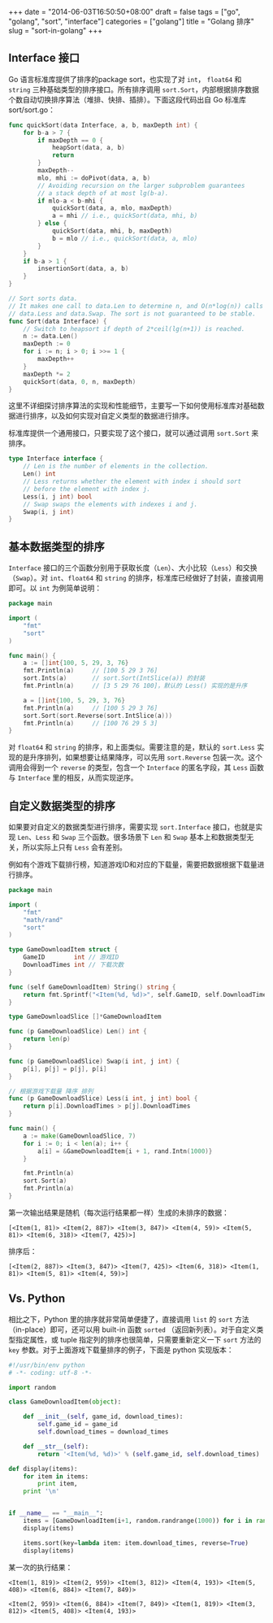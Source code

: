 +++
date = "2014-06-03T16:50:50+08:00"
draft = false
tags = ["go", "golang", "sort", "interface"]
categories = ["golang"]
title = "Golang 排序"
slug = "sort-in-golang"
+++

## Interface 接口

Go 语言标准库提供了排序的package sort，也实现了对 `int`， `float64` 和 `string` 三种基础类型的排序接口。所有排序调用 `sort.Sort`，内部根据排序数据个数自动切换排序算法（堆排、快排、插排）。下面这段代码出自 Go 标准库 sort/sort.go：

```go
func quickSort(data Interface, a, b, maxDepth int) {
    for b-a > 7 {
        if maxDepth == 0 {
            heapSort(data, a, b)
            return
        }
        maxDepth--
        mlo, mhi := doPivot(data, a, b)
        // Avoiding recursion on the larger subproblem guarantees
        // a stack depth of at most lg(b-a).
        if mlo-a < b-mhi {
            quickSort(data, a, mlo, maxDepth)
            a = mhi // i.e., quickSort(data, mhi, b)
        } else {
            quickSort(data, mhi, b, maxDepth)
            b = mlo // i.e., quickSort(data, a, mlo)
        }
    }
    if b-a > 1 {
        insertionSort(data, a, b)
    }
}

// Sort sorts data.
// It makes one call to data.Len to determine n, and O(n*log(n)) calls to
// data.Less and data.Swap. The sort is not guaranteed to be stable.
func Sort(data Interface) {
    // Switch to heapsort if depth of 2*ceil(lg(n+1)) is reached.
    n := data.Len()
    maxDepth := 0
    for i := n; i > 0; i >>= 1 {
        maxDepth++
    }
    maxDepth *= 2
    quickSort(data, 0, n, maxDepth)
}
```

<!--more-->

这里不详细探讨排序算法的实现和性能细节，主要写一下如何使用标准库对基础数据进行排序，以及如何实现对自定义类型的数据进行排序。

标准库提供一个通用接口，只要实现了这个接口，就可以通过调用 `sort.Sort` 来排序。

```go
type Interface interface {
    // Len is the number of elements in the collection.
    Len() int
    // Less returns whether the element with index i should sort
    // before the element with index j.
    Less(i, j int) bool
    // Swap swaps the elements with indexes i and j.
    Swap(i, j int)
}
```

## 基本数据类型的排序

`Interface` 接口的三个函数分别用于获取长度（`Len`）、大小比较（`Less`）和交换（`Swap`）。对 `int`、`float64` 和 `string` 的排序，标准库已经做好了封装，直接调用即可。以 `int` 为例简单说明：

```go
package main                                                                                                                                                                                                 

import (
    "fmt"
    "sort"
)

func main() {
    a := []int{100, 5, 29, 3, 76}
    fmt.Println(a)     // [100 5 29 3 76]
    sort.Ints(a)       // sort.Sort(IntSlice(a)) 的封装
    fmt.Println(a)     // [3 5 29 76 100]，默认的 Less() 实现的是升序

    a = []int{100, 5, 29, 3, 76}
    fmt.Println(a)     // [100 5 29 3 76]
    sort.Sort(sort.Reverse(sort.IntSlice(a)))
    fmt.Println(a)     // [100 76 29 5 3]
}
```

对 `float64` 和 `string` 的排序，和上面类似。需要注意的是，默认的 `sort.Less` 实现的是升序排列，如果想要让结果降序，可以先用 `sort.Reverse` 包装一次。这个调用会得到一个 `reverse` 的类型，包含一个 `Interface` 的匿名字段，其 `Less` 函数与 `Interface` 里的相反，从而实现逆序。

## 自定义数据类型的排序

如果要对自定义的数据类型进行排序，需要实现 `sort.Interface` 接口，也就是实现 `Len`、`Less` 和 `Swap` 三个函数。很多场景下 `Len` 和 `Swap` 基本上和数据类型无关，所以实际上只有 `Less` 会有差别。

例如有个游戏下载排行榜，知道游戏ID和对应的下载量，需要把数据根据下载量进行排序。

```go
package main

import (
    "fmt"
    "math/rand"
    "sort"
)

type GameDownloadItem struct {
    GameID        int // 游戏ID
    DownloadTimes int // 下载次数
}

func (self GameDownloadItem) String() string {
    return fmt.Sprintf("<Item(%d, %d)>", self.GameID, self.DownloadTimes)
}

type GameDownloadSlice []*GameDownloadItem

func (p GameDownloadSlice) Len() int {
    return len(p)
}

func (p GameDownloadSlice) Swap(i int, j int) {
    p[i], p[j] = p[j], p[i]
}

// 根据游戏下载量 降序 排列
func (p GameDownloadSlice) Less(i int, j int) bool {
    return p[i].DownloadTimes > p[j].DownloadTimes
}

func main() {
    a := make(GameDownloadSlice, 7)
    for i := 0; i < len(a); i++ {
        a[i] = &GameDownloadItem{i + 1, rand.Intn(1000)}
    }

    fmt.Println(a)
    sort.Sort(a)
    fmt.Println(a)
}
```

第一次输出结果是随机（每次运行结果都一样）生成的未排序的数据：

```
[<Item(1, 81)> <Item(2, 887)> <Item(3, 847)> <Item(4, 59)> <Item(5, 81)> <Item(6, 318)> <Item(7, 425)>]
```

排序后：

```
[<Item(2, 887)> <Item(3, 847)> <Item(7, 425)> <Item(6, 318)> <Item(1, 81)> <Item(5, 81)> <Item(4, 59)>]
```

## Vs. Python

相比之下，Python 里的排序就非常简单便捷了，直接调用 `list` 的 `sort` 方法（in-place）即可，还可以用 built-in 函数 `sorted` （返回新列表）。对于自定义类型指定属性，或 tuple 指定列的排序也很简单，只需要重新定义一下 `sort` 方法的 `key` 参数。对于上面游戏下载量排序的例子，下面是 python 实现版本：

```python
#!/usr/bin/env python                                                                                                                                                                                        
# -*- coding: utf-8 -*-

import random

class GameDownloadItem(object):

    def __init__(self, game_id, download_times):
        self.game_id = game_id
        self.download_times = download_times

    def __str__(self):
        return '<Item(%d, %d)>' % (self.game_id, self.download_times)

def display(items):
    for item in items:
        print item,
    print '\n'


if __name__ == "__main__":
    items = [GameDownloadItem(i+1, random.randrange(1000)) for i in range(7)]
    display(items)

    items.sort(key=lambda item: item.download_times, reverse=True)
    display(items)
```

某一次的执行结果：

```
<Item(1, 819)> <Item(2, 959)> <Item(3, 812)> <Item(4, 193)> <Item(5, 408)> <Item(6, 884)> <Item(7, 849)>

<Item(2, 959)> <Item(6, 884)> <Item(7, 849)> <Item(1, 819)> <Item(3, 812)> <Item(5, 408)> <Item(4, 193)>
```
